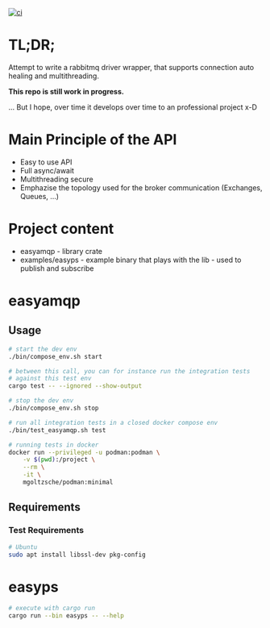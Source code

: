 [![ci](https://github.com/OkieOth/easyamqp/actions/workflows/test.yml/badge.svg)](https://github.com/OkieOth/easyamqp/actions/workflows/test.yml)

# TL;DR;

Attempt to write a rabbitmq driver wrapper, that supports connection auto healing and multithreading.

**This repo is still work in progress.**

... But I hope, over time it develops over time to an professional project x-D

# Main Principle of the API
* Easy to use API
* Full async/await
* Multithreading secure
* Emphazise the topology used for the broker communication (Exchanges, Queues, ...)


# Project content
* easyamqp - library crate
* examples/easyps - example binary that plays with the lib - used to publish and subscribe

# easyamqp

## Usage

```bash
# start the dev env
./bin/compose_env.sh start

# between this call, you can for instance run the integration tests
# against this test env
cargo test -- --ignored --show-output

# stop the dev env
./bin/compose_env.sh stop

# run all integration tests in a closed docker compose env
./bin/test_easyamqp.sh test

# running tests in docker
docker run --privileged -u podman:podman \
    -v $(pwd):/project \
    --rm \
    -it \
    mgoltzsche/podman:minimal

```

## Requirements
### Test Requirements
```bash
# Ubuntu
sudo apt install libssl-dev pkg-config
```

# easyps

```bash
# execute with cargo run
cargo run --bin easyps -- --help
```
